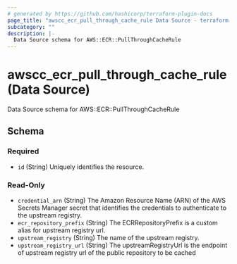```yaml
---
# generated by https://github.com/hashicorp/terraform-plugin-docs
page_title: "awscc_ecr_pull_through_cache_rule Data Source - terraform-provider-awscc"
subcategory: ""
description: |-
  Data Source schema for AWS::ECR::PullThroughCacheRule
---
```


# awscc_ecr_pull_through_cache_rule (Data Source)

Data Source schema for AWS::ECR::PullThroughCacheRule



<!-- schema generated by tfplugindocs -->
## Schema

### Required

- `id` (String) Uniquely identifies the resource.

### Read-Only

- `credential_arn` (String) The Amazon Resource Name (ARN) of the AWS Secrets Manager secret that identifies the credentials to authenticate to the upstream registry.
- `ecr_repository_prefix` (String) The ECRRepositoryPrefix is a custom alias for upstream registry url.
- `upstream_registry` (String) The name of the upstream registry.
- `upstream_registry_url` (String) The upstreamRegistryUrl is the endpoint of upstream registry url of the public repository to be cached
